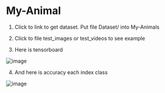 # My-Animal
1. Click to link to get dataset. Put file Dataset/ into My-Animals

2. Click to file test_images or test_videos to see example

3. Here is tensorboard
   
![image](https://github.com/user-attachments/assets/88c8a0f9-e11f-4fab-853c-10448fad8660)

4. And here is accuracy each index class

![image](https://github.com/user-attachments/assets/7444660c-c83f-4aa2-9454-c91ec077e16f)
